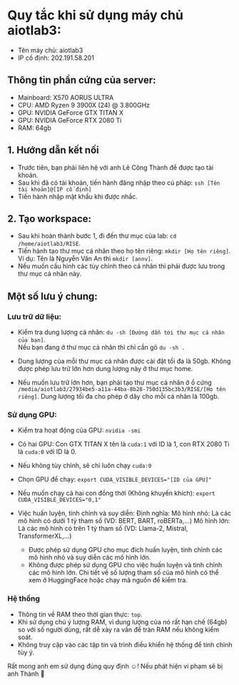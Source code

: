# Quy tắc khi sử dụng máy chủ aiotlab3:
 - Tên máy chủ: aiotlab3
 - IP cố định: 202.191.58.201

## Thông tin phần cứng của server:
- Mainboard: X570 AORUS ULTRA 
- CPU: AMD Ryzen 9 3900X (24) @ 3.800GHz
- GPU: NVIDIA GeForce GTX TITAN X
- GPU: NVIDIA GeForce RTX 2080 Ti
- RAM: 64gb

## 1. Hướng dẫn kết nối
- Trước tiên, bạn phải liên hệ với anh Lê Công Thành để được tạo tài khoản. 
- Sau khi đã có tài khoản, tiến hành đăng nhập theo cú pháp: `ssh [Tên tài khoản]@[IP cố định]`
- Tiến hành nhập mật khẩu khi được nhắc.

## 2. Tạo workspace:
- Sau khi hoàn thành bước 1, đi đến thư mục của lab: `cd /home/aiotlab3/RISE`.
- Tiến hành tạo thư mục cá nhân theo họ tên riêng: `mkdir [Họ tên riêng]`. Ví dụ: Tên là Nguyễn Văn An thì `mkdir [annv]`.
- Nếu muốn cấu hình các tùy chỉnh theo cá nhân thì phải được lưu trong thư mục cá nhân này.

## Một số lưu ý chung:
### Lưu trữ dữ liệu:
- Kiểm tra dung lượng cá nhân: `du -sh [Đường dẫn tới thư mục cá nhân của bạn]`. \
  Nếu bạn đang ở thư mục cá nhân thì chỉ cần gõ `du -sh .`

- Dung lượng của mỗi thư mục cá nhân được cài đặt tối đa là 50gb. Không được phép lưu trữ lớn hơn dung lượng này ở thư mục home.
 
- Nếu muốn lưu trữ lớn hơn, bạn phải tạo thư mục cá nhân ở ổ cứng `/media/aiotlab3/27934be5-a11a-44ba-8b28-750d135bc3b3/RISE/[Họ tên riêng]`. Dung lượng tối đa cho phép ở dây cho mỗi cá nhân là 100gb.

### Sử dụng GPU:
- Kiểm tra hoạt động của GPU: `nvidia -smi`
- Có hai GPU: Con GTX TITAN X tên là `cuda:1` với ID là 1, con RTX 2080 Ti là `cuda:0` với ID là 0.
- Nếu không tùy chỉnh, sẽ chỉ luôn chạy `cuda:0`

- Chọn GPU để chạy: `export CUDA_VISIBLE_DEVICES="[ID của GPU]"`
- Nếu muốn chạy cả hai con đồng thời (Không khuyến khích): `export CUDA_VISIBLE_DEVICES="0,1"`

- Việc huấn luyện, tinh chỉnh và suy diễn:
  Định nghĩa:
   Mô hình nhỏ: Là các mô hình có dưới 1 tỷ tham số (VD: BERT, BART, roBERTa,...)
   Mô hình lớn: Là các mô hình có trên 1 tỷ tham số (VD: Llama-2, Mistral, TransformerXL,...)
   - Được phép sử dụng GPU cho mục đích huấn luyện, tinh chỉnh các mô hình nhỏ và suy diễn các mô hình lớn.
   - Không được phép sử dụng GPU cho việc huấn luyện và tinh chỉnh các mô hình lớn.
  Chi tiết về số lượng tham số của mô hình có thể xem ở HuggingFace hoặc chạy mã nguồn để kiểm tra.

### Hệ thống
- Thông tin về RAM theo thời gian thực: `top`.
- Khi sử dụng chú ý lượng RAM, vì dung lượng của nó rất hạn chế (64gb) so với số người dùng, rất dễ xảy ra vấn đề tràn RAM nếu không kiểm soát. 
- Không truy cập vào các tập tin và trình điều khiển hệ thống để tinh chỉnh tùy ý.

Rất mong anh em sử dụng đúng quy định ☺! Nếu phát hiện vi phạm sẽ bị anh Thành 👊
